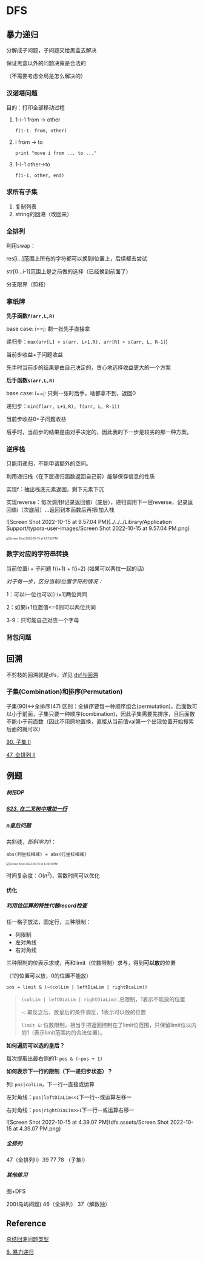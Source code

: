 # DFS



## 暴力递归

分解成子问题，子问题交给黑盒去解决

保证黑盒以外的问题决策是合法的

（不需要考虑全局是怎么解决的）



### 汉诺塔问题

目的：打印全部移动过程

1. 1-i-1 from -> other

   `f(i-1. from, other)`

2. i from -> to

   `print "move i from ... to ..."`

3. 1-i-1 other->to

   `f(i-1, other, end)`

### 求所有子集

1. 复制列表
2. string的回溯（改回来）

### 全排列

利用swap：

res[i...]范围上所有的字符都可以换到i位置上，后续都去尝试

str[0...i-1]范围上是之前做的选择（已经换到前面了）

 分支限界（剪枝）

### 拿纸牌

**先手函数`f(arr,L,R)`**

base case: i==j: 剩一张先手直接拿

递归步：`max(arr[L] + s(arr, L+1,R), arr[R] + s(arr, L, R-1)`)

当前步收益+子问题收益

先手时当前步的结果是由自己决定的，贪心地选择收益更大的一个方案

**后手函数`s(arr,L,R)`**

base case: i==j: 只剩一张时后手，啥都拿不到，返回0

递归步：`min(f(arr, L+1,R), f(arr, L, R-1))`

当前步收益0+子问题收益

后手时，当前步的结果是由对手决定的，因此我的下一步是较劣的那一种方案。



### 逆序栈

只能用递归，不能申请额外的空间。

利用递归栈（在下层递归函数返回自己前）能够保存信息的性质

实现f：抽出栈底元素返回，剩下元素下沉

实现reverse：每次调用f记录返回值i（底层），递归调用下一层reverse，记录返回值i（次底层）...返回到本函数后再把i加入栈

![Screen Shot 2022-10-15 at 9.57.04 PM](../../../Library/Application Support/typora-user-images/Screen Shot 2022-10-15 at 9.57.04 PM.png)

<img src="dfs.assets/Screen Shot 2022-10-15 at 9.57.32 PM.png" alt="Screen Shot 2022-10-15 at 9.57.32 PM" style="zoom:50%;" />

### 数字对应的字符串转换

当前位置i + 子问题 f(i+1) + f(i+2) (如果可以两位一起的话)

*对于每一步，区分当前i位置字符的情况：*

1：可以i一位也可以[i:i+1]两位共同

2：如果i+1位置值<=6则可以两位共同

3-9：只可能自己对应一个字母

### 背包问题



## 回溯

不剪枝的回溯就是dfs，详见 [dsf与回溯](https://leetcode.cn/leetbook/read/dfs/nj8h1e/)

### 子集(Combination)和排序(Permutation)

子集(90)<->全排序(47)
区别：全排序要每一种顺序组合(permutation)，后面数可以小于前面，子集只要一种顺序(combination)，因此子集需要先排序，且后面数不能小于前面数（因此不用原地置换，直接从当前值val第一个出现位置开始搜索后面的就可以）

[90. 子集 II](https://leetcode.cn/problems/subsets-ii/) 

[47. 全排列 II](https://leetcode.cn/problems/permutations-ii/) 



## 例题

##### 树形DP

##### [623. 在二叉树中增加一行](https://leetcode.cn/problems/add-one-row-to-tree/)  

##### n皇后问题

共斜线，*即斜率为1*：

`abs(列坐标相减) = abs(行坐标相减)`

<img src="dfs.assets/Screen Shot 2022-10-15 at 4.39.31 PM.png" alt="Screen Shot 2022-10-15 at 4.39.31 PM" style="zoom:50%;" />

时间复杂度：$O(n^2)$，常数时间可以优化

#### 优化

##### 利用位运算的特性代替record检查

任一格子放法，固定行，三种限制：

- 列限制
- 左对角线
- 右对角线

三种限制的位表示求或，再和limit（位数限制）求与，得到**可以放**的位置

（1的位置可以放，0的位置不能放）

`pos = limit & (~(colLim | leftDiaLim | rightDiaLim))`

>  `(colLim | leftDiaLim | rightDiaLim)`: 总限制，1表示不能放的位置
>
> `~`: 取反之后，放皇后的条件调反，1表示可以放的位置
>
> `limit &`: 位数限制，相当于把返回控制在了limit位范围，只保留limit位以内的1（表示limit范围内的合法位置）。

**如何遍历可以选的皇后？**

每次提取出最右侧的1: `pos & (~pos + 1)`

**如何表示下一行的限制（下一递归步状态）？**

列: `pos|colLim`，下一行--直接或运算

左对角线：`pos|leftDiaLim<<1`下一行--或运算左移一

右对角线：`pos|rightDiaLim>>1`下一行--或运算右移一

![Screen Shot 2022-10-15 at 4.39.07 PM](dfs.assets/Screen Shot 2022-10-15 at 4.39.07 PM.png)

##### 全排列

47（全排列II）39 77 78 （子集I）

##### 其他练习

图+DFS

200(岛屿问题) 46（全排列） 37（解数独）



## Reference

[总结回溯问题类型](https://leetcode.cn/problems/subsets/solution/c-zong-jie-liao-hui-su-wen-ti-lei-xing-dai-ni-gao-/)  

[8. 暴力递归](https://www.bilibili.com/video/BV1kQ4y1h7ok?p=9&vd_source=3ee85a74f53c722d5c1f8a852c0c7504) 

